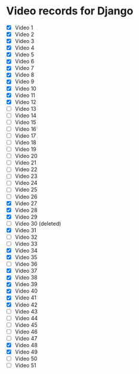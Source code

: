 # Video records for Django

- [x] Video 1
- [x] Video 2
- [x] Video 3
- [x] Video 4
- [x] Video 5
- [x] Video 6
- [x] Video 7
- [x] Video 8
- [x] Video 9
- [x] Video 10
- [x] Video 11
- [x] Video 12
- [ ] Video 13
- [ ] Video 14
- [ ] Video 15
- [ ] Video 16
- [ ] Video 17
- [ ] Video 18
- [ ] Video 19
- [ ] Video 20
- [ ] Video 21
- [ ] Video 22
- [ ] Video 23
- [ ] Video 24
- [ ] Video 25
- [ ] Video 26
- [x] Video 27
- [x] Video 28
- [x] Video 29
- [ ] Video 30 (deleted)
- [x] Video 31
- [ ] Video 32
- [ ] Video 33
- [x] Video 34
- [x] Video 35
- [ ] Video 36
- [x] Video 37
- [x] Video 38
- [x] Video 39
- [x] Video 40
- [x] Video 41
- [x] Video 42
- [ ] Video 43
- [ ] Video 44
- [ ] Video 45
- [ ] Video 46
- [ ] Video 47
- [x] Video 48
- [x] Video 49
- [ ] Video 50
- [ ] Video 51
